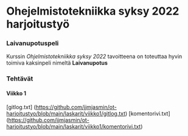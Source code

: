 # Ohejelmistotekniikka syksy 2022 harjoitustyö

### Laivanupotuspeli
Kurssin *Ohjelmistotekniikka syksy 2022* tavoitteena on toteuttaa hyvin 
toimiva kaksinpeli nimeltä **Laivanupotus**

### Tehtävät
#### Viikko 1
[gitlog.txt] (https://github.com/jjmjasmin/ot-harjoitustyo/blob/main/laskarit/viikko1/gitlog.txt)
[komentorivi.txt] (https://github.com/jjmjasmin/ot-harjoitustyo/blob/main/laskarit/viikko1/komentorivi.txt)

